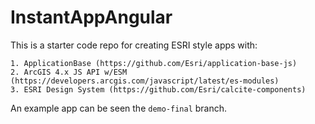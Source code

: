 # InstantAppAngular

This is a starter code repo for creating ESRI style apps with:

    1. ApplicationBase (https://github.com/Esri/application-base-js)
    2. ArcGIS 4.x JS API w/ESM (https://developers.arcgis.com/javascript/latest/es-modules)
    3. ESRI Design System (https://github.com/Esri/calcite-components)

An example app can be seen the `demo-final` branch.
